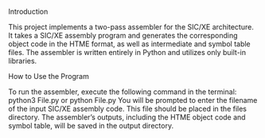 Introduction

This project implements a two-pass assembler for the SIC/XE architecture. It takes a SIC/XE assembly
program and generates the corresponding object code in the HTME format, as well as intermediate
and symbol table files. The assembler is written entirely in Python and utilizes only built-in libraries.

How to Use the Program

To run the assembler, execute the following command in the terminal:
python3 File.py
or
python File.py
You will be prompted to enter the filename of the input SIC/XE assembly code. This file should
be placed in the files directory.
The assembler’s outputs, including the HTME object code and symbol table, will be saved in the
output directory.
